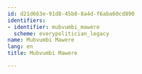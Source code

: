 ```yaml
---
id: d21d663e-91d8-45b8-8a4d-f6aba60cd890
identifiers:
- identifier: mubvumbi_mawere
  scheme: everypolitician_legacy
name: Mubvumbi Mawere
lang: en
title: Mubvumbi Mawere

---
```

